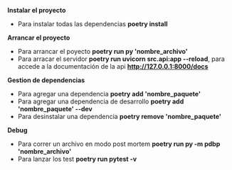 **Instalar el proyecto**

- Para instalar todas las dependencias **poetry install**

**Arrancar el proyecto**

- Para arrancar el poyecto **poetry run py 'nombre_archivo'**
- Para arracar el servidor **poetry run uvicorn src.api:app --reload**, para accede a la documentación de la api **http://127.0.0.1:8000/docs**

**Gestion de dependencias**

- Para agregar una dependencia **poetry add 'nombre_paquete'**
- Para agregar una dependencia de desarrollo **poetry add 'nombre_paquete' --dev**
- Para desinstalar una dependencia **poetry remove 'nombre_paquete'**

**Debug**

- Para correr un archivo en modo post mortem **poetry run py -m pdbp 'nombre_archivo'**
- Para lanzar los test **poetry run pytest -v**
